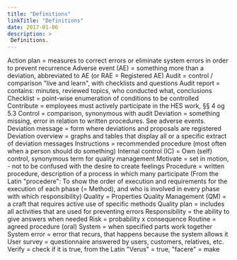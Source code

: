 ```yaml
---
title: "Definitions"
linkTitle: "Definitions"
date: 2017-01-06
description: >
 Definitions.
---
```

Action plan = measures to correct errors or eliminate system errors in order to prevent recurrence
Adverse event (AE) = something more than a deviation, abbreviated to AE (or RAE = Registered AE)
Audit = control / comparison "live and learn", with checklists and questions
Audit report = contains: minutes, reviewed topics, who conducted what, conclusions
Checklist = point-wise enumeration of conditions to be controlled
Contribute = employees must actively participate in the HES work, §§ 4 og 5.3
Control = comparison, synonymous with audit
Deviation = something missing, error in relation to written procedures. See adverse events.
Deviation message = form where deviations and proposals are registered
Deviation overview = graphs and tables that display all or a specific extract of deviation messages
Instructions = recommended procedure (most often when a person should do something)
Internal control (IC) = Own (self) control, synonymous term for quality management
Motivate = set in motion, - not to be confused with the desire to create feelings
Procedure = written procedure, description of a process in which many participate (From the Latin "procedere": To show the order of execution and requirements for the execution of each phase (= Method), and who is involved in every phase with which responsibility)
Quality = Properties
Quality Management (QM) = a craft that requires active use of specific methods
Quality plan = includes all activities that are used for preventing errors
Responsibility = the ability to give answers when needed
Risk = probability x consequence
Routine = agreed procedure (oral)
System = when specified parts work together
System error = error that recurs, that happens because the system allows it
User survey = questionnaire answered by users, customers, relatives, etc.
Verify = check if it is true, from the Latin "Verus" = true, "facere" = make